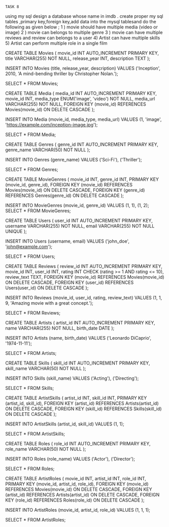     TASK 8
using my sql  design a database whose name in imdb . create proper my sql tables ,primary key,foreign key,add data into the mysql tablesand do the following as given below ; 
1 ) movie should have multiple media (video or image)
2 ) movie can belongs to multiple genre
3 ) movie can have multiple reviews and review can belongs to a user
4) Artist can have multiple skills
5) Artist can perform multiple role in a single film

CREATE TABLE Movies (
    movie_id INT AUTO_INCREMENT PRIMARY KEY,
    title VARCHAR(255) NOT NULL,
    release_year INT,
    description TEXT
);


INSERT INTO Movies (title, release_year, description)
VALUES ('Inception', 2010, 'A mind-bending thriller by Christopher Nolan.');

SELECT * FROM Movies;

 



CREATE TABLE Media (
    media_id INT AUTO_INCREMENT PRIMARY KEY,
    movie_id INT,
    media_type ENUM('image', 'video') NOT NULL,
    media_url VARCHAR(255) NOT NULL,
    FOREIGN KEY (movie_id) REFERENCES Movies(movie_id) ON DELETE CASCADE
);

INSERT INTO Media (movie_id, media_type, media_url)
VALUES (1, 'image', 'https://example.com/inception-image.jpg');

SELECT * FROM Media;

 

CREATE TABLE Genres (
    genre_id INT AUTO_INCREMENT PRIMARY KEY,
    genre_name VARCHAR(50) NOT NULL
);

INSERT INTO Genres (genre_name)
VALUES ('Sci-Fi'), ('Thriller');

SELECT * FROM Genres;
 
CREATE TABLE MovieGenres (
    movie_id INT,
    genre_id INT,
    PRIMARY KEY (movie_id, genre_id),
    FOREIGN KEY (movie_id) REFERENCES Movies(movie_id) ON DELETE CASCADE,
    FOREIGN KEY (genre_id) REFERENCES Genres(genre_id) ON DELETE CASCADE
);

INSERT INTO MovieGenres (movie_id, genre_id)
VALUES (1, 1), (1, 2);
SELECT * FROM MovieGenres;

 

CREATE TABLE Users (
    user_id INT AUTO_INCREMENT PRIMARY KEY,
    username VARCHAR(255) NOT NULL,
    email VARCHAR(255) NOT NULL UNIQUE
);

INSERT INTO Users (username, email)
VALUES ('john_doe', 'john@example.com');

SELECT * FROM Users;

 
CREATE TABLE Reviews (
    review_id INT AUTO_INCREMENT PRIMARY KEY,
    movie_id INT,
    user_id INT,
    rating INT CHECK (rating >= 1 AND rating <= 10),
    review_text TEXT,
    FOREIGN KEY (movie_id) REFERENCES Movies(movie_id) ON DELETE CASCADE,
    FOREIGN KEY (user_id) REFERENCES Users(user_id) ON DELETE CASCADE
);

INSERT INTO Reviews (movie_id, user_id, rating, review_text)
VALUES (1, 1, 9, 'Amazing movie with a great concept.');

SELECT * FROM Reviews;

 

CREATE TABLE Artists (
    artist_id INT AUTO_INCREMENT PRIMARY KEY,
    name VARCHAR(255) NOT NULL,
    birth_date DATE
);

INSERT INTO Artists (name, birth_date)
VALUES ('Leonardo DiCaprio', '1974-11-11');

SELECT * FROM  Artists;
 

CREATE TABLE Skills (
    skill_id INT AUTO_INCREMENT PRIMARY KEY,
    skill_name VARCHAR(50) NOT NULL
);

INSERT INTO Skills (skill_name)
VALUES ('Acting'), ('Directing');

SELECT * FROM Skills;

 

CREATE TABLE ArtistSkills (
    artist_id INT,
    skill_id INT,
    PRIMARY KEY (artist_id, skill_id),
    FOREIGN KEY (artist_id) REFERENCES Artists(artist_id) ON DELETE CASCADE,
    FOREIGN KEY (skill_id) REFERENCES Skills(skill_id) ON DELETE CASCADE
);

INSERT INTO ArtistSkills (artist_id, skill_id)
VALUES (1, 1);

SELECT * FROM ArtistSkills;

 

CREATE TABLE Roles (
    role_id INT AUTO_INCREMENT PRIMARY KEY,
    role_name VARCHAR(50) NOT NULL
);

INSERT INTO Roles (role_name)
VALUES ('Actor'), ('Director');

SELECT * FROM Roles;

 

CREATE TABLE ArtistRoles (
    movie_id INT,
    artist_id INT,
    role_id INT,
    PRIMARY KEY (movie_id, artist_id, role_id),
    FOREIGN KEY (movie_id) REFERENCES Movies(movie_id) ON DELETE CASCADE,
    FOREIGN KEY (artist_id) REFERENCES Artists(artist_id) ON DELETE CASCADE,
    FOREIGN KEY (role_id) REFERENCES Roles(role_id) ON DELETE CASCADE
);

INSERT INTO ArtistRoles (movie_id, artist_id, role_id)
VALUES (1, 1, 1); 


SELECT * FROM ArtistRoles;
